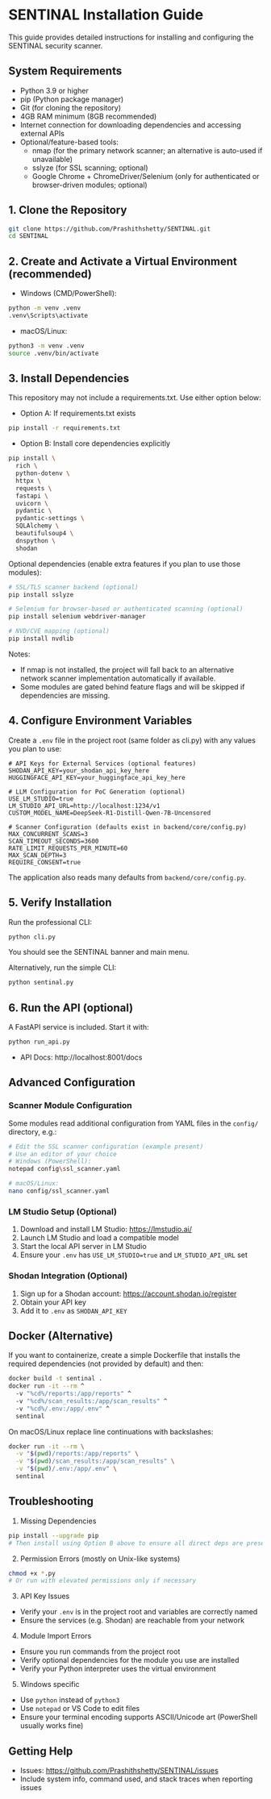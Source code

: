 # SENTINAL Installation Guide

This guide provides detailed instructions for installing and configuring the SENTINAL security scanner.

## System Requirements

- Python 3.9 or higher
- pip (Python package manager)
- Git (for cloning the repository)
- 4GB RAM minimum (8GB recommended)
- Internet connection for downloading dependencies and accessing external APIs
- Optional/feature-based tools:
  - nmap (for the primary network scanner; an alternative is auto-used if unavailable)
  - sslyze (for SSL scanning; optional)
  - Google Chrome + ChromeDriver/Selenium (only for authenticated or browser-driven modules; optional)

## 1. Clone the Repository

```bash
git clone https://github.com/Prashithshetty/SENTINAL.git
cd SENTINAL
```

## 2. Create and Activate a Virtual Environment (recommended)

- Windows (CMD/PowerShell):
```bash
python -m venv .venv
.venv\Scripts\activate
```

- macOS/Linux:
```bash
python3 -m venv .venv
source .venv/bin/activate
```

## 3. Install Dependencies

This repository may not include a requirements.txt. Use either option below:

- Option A: If requirements.txt exists
```bash
pip install -r requirements.txt
```

- Option B: Install core dependencies explicitly
```bash
pip install \
  rich \
  python-dotenv \
  httpx \
  requests \
  fastapi \
  uvicorn \
  pydantic \
  pydantic-settings \
  SQLAlchemy \
  beautifulsoup4 \
  dnspython \
  shodan
```

Optional dependencies (enable extra features if you plan to use those modules):
```bash
# SSL/TLS scanner backend (optional)
pip install sslyze

# Selenium for browser-based or authenticated scanning (optional)
pip install selenium webdriver-manager

# NVD/CVE mapping (optional)
pip install nvdlib
```

Notes:
- If nmap is not installed, the project will fall back to an alternative network scanner implementation automatically if available.
- Some modules are gated behind feature flags and will be skipped if dependencies are missing.

## 4. Configure Environment Variables

Create a `.env` file in the project root (same folder as cli.py) with any values you plan to use:

```
# API Keys for External Services (optional features)
SHODAN_API_KEY=your_shodan_api_key_here
HUGGINGFACE_API_KEY=your_huggingface_api_key_here

# LLM Configuration for PoC Generation (optional)
USE_LM_STUDIO=true
LM_STUDIO_API_URL=http://localhost:1234/v1
CUSTOM_MODEL_NAME=DeepSeek-R1-Distill-Qwen-7B-Uncensored

# Scanner Configuration (defaults exist in backend/core/config.py)
MAX_CONCURRENT_SCANS=3
SCAN_TIMEOUT_SECONDS=3600
RATE_LIMIT_REQUESTS_PER_MINUTE=60
MAX_SCAN_DEPTH=3
REQUIRE_CONSENT=true
```

The application also reads many defaults from `backend/core/config.py`.

## 5. Verify Installation

Run the professional CLI:
```bash
python cli.py
```

You should see the SENTINAL banner and main menu.

Alternatively, run the simple CLI:
```bash
python sentinal.py
```

## 6. Run the API (optional)

A FastAPI service is included. Start it with:
```bash
python run_api.py
```

- API Docs: http://localhost:8001/docs

## Advanced Configuration

### Scanner Module Configuration

Some modules read additional configuration from YAML files in the `config/` directory, e.g.:
```bash
# Edit the SSL scanner configuration (example present)
# Use an editor of your choice
# Windows (PowerShell):
notepad config\ssl_scanner.yaml

# macOS/Linux:
nano config/ssl_scanner.yaml
```

### LM Studio Setup (Optional)

1. Download and install LM Studio: https://lmstudio.ai/
2. Launch LM Studio and load a compatible model
3. Start the local API server in LM Studio
4. Ensure your `.env` has `USE_LM_STUDIO=true` and `LM_STUDIO_API_URL` set

### Shodan Integration (Optional)

1. Sign up for a Shodan account: https://account.shodan.io/register
2. Obtain your API key
3. Add it to `.env` as `SHODAN_API_KEY`

## Docker (Alternative)

If you want to containerize, create a simple Dockerfile that installs the required dependencies (not provided by default) and then:

```bash
docker build -t sentinal .
docker run -it --rm ^
  -v "%cd%/reports:/app/reports" ^
  -v "%cd%/scan_results:/app/scan_results" ^
  -v "%cd%/.env:/app/.env" ^
  sentinal
```

On macOS/Linux replace line continuations with backslashes:
```bash
docker run -it --rm \
  -v "$(pwd)/reports:/app/reports" \
  -v "$(pwd)/scan_results:/app/scan_results" \
  -v "$(pwd)/.env:/app/.env" \
  sentinal
```

## Troubleshooting

1. Missing Dependencies
```bash
pip install --upgrade pip
# Then install using Option B above to ensure all direct deps are present
```

2. Permission Errors (mostly on Unix-like systems)
```bash
chmod +x *.py
# Or run with elevated permissions only if necessary
```

3. API Key Issues
- Verify your `.env` is in the project root and variables are correctly named
- Ensure the services (e.g. Shodan) are reachable from your network

4. Module Import Errors
- Ensure you run commands from the project root
- Verify optional dependencies for the module you use are installed
- Verify your Python interpreter uses the virtual environment

5. Windows specific
- Use `python` instead of `python3`
- Use `notepad` or VS Code to edit files
- Ensure your terminal encoding supports ASCII/Unicode art (PowerShell usually works fine)

## Getting Help

- Issues: https://github.com/Prashithshetty/SENTINAL/issues
- Include system info, command used, and stack traces when reporting issues
